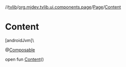 //[tvlib](../../../index.md)/[org.mjdev.tvlib.ui.components.page](../index.md)/[Page](index.md)/[Content](-content.md)

# Content

[androidJvm]\

@[Composable](https://developer.android.com/reference/kotlin/androidx/compose/runtime/Composable.html)

open fun [Content](-content.md)()
